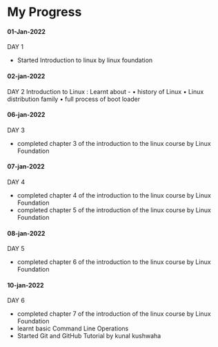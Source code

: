 # My Progress

#### 01-Jan-2022

DAY 1
- Started Introduction to linux by linux foundation

#### 02-jan-2022
   
DAY 2
Introduction to Linux :
Learnt about -
• history of Linux
• Linux distribution family
• full process of boot loader 

#### 06-jan-2022
  
DAY 3
- completed chapter 3 of the introduction to the linux course by Linux Foundation

#### 07-jan-2022

DAY 4
- completed chapter 4 of the introduction to the linux course by Linux Foundation
- completed chapter 5 of the introduction of the linux course by Linux Foundation

#### 08-jan-2022

DAY 5
- completed chapter 6 of the introduction to the linux course by Linux Foundation


#### 10-jan-2022

DAY 6 
- completed chapter 7 of the introduction of the linux course by Linux Foundation 
- learnt basic Command Line Operations
- Started Git and GitHub Tutorial by kunal kushwaha

